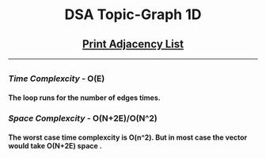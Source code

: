 <h1 align="center">DSA Topic-Graph 1D</h1>
<h2 align="center"><a href="https://practice.geeksforgeeks.org/problems/print-adjacency-list-1587115620/1">Print Adjacency List</a></h2>
<hr>
<h2 align="center"></h2>
<h3><em>Time Complexcity - </em><strong>O(E)</strong></h3>
<h4>The loop runs for the number of edges times.</h4>
<h3><em>Space Complexcity - </em><strong>O(N+2E)/O(N^2)</strong></h3>
<h4>The worst case time complexcity is O(n^2). But in most case the vector would take O(N+2E) space .</h4>
